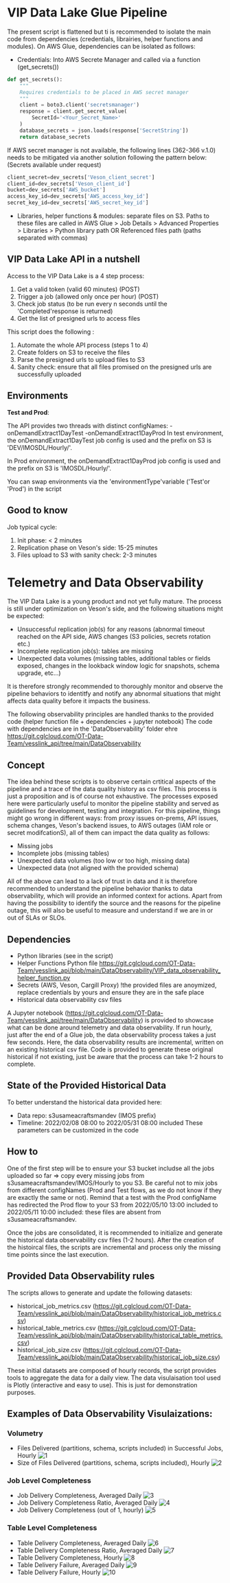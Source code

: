 # VIP Data Lake Glue Pipeline

The present script  is flattened but ti is recommended to isolate the main code from dependencies (credentials, librairies, helper functions and modules). 
On AWS Glue, dependencies can be isolated as follows:
- Credentials: Into AWS Secrete Manager and called via a function (get_secrets())
```python
def get_secrets():
    """
    Requires credentials to be placed in AWS secret manager
    """
    client = boto3.client('secretsmanager')
    response = client.get_secret_value(
        SecretId='<Your_Secret_Name>'
    )
    database_secrets = json.loads(response['SecretString'])
    return database_secrets
```

If AWS secret manager is not available, the following lines (362-366 v.1.0) needs to be mitigated via another solution following the pattern below:
(Secrets available under request)
````python
client_secret=dev_secrets['Veson_client_secret']
client_id=dev_secrets['Veson_client_id']
bucket=dev_secrets['AWS_bucket']
access_key_id=dev_secrets['AWS_access_key_id']
secret_key_id=dev_secrets['AWS_secret_key_id']
````
- Libraries, helper functions & modules: separate files on S3. Paths to these files are called in AWS Glue > Job Details > Advanced Properties > Libraries > Python library path
OR Referenced files path (paths separated with commas)

## VIP Data Lake API in a nutshell
Access to the VIP Data Lake is a 4 step process:
1) Get a valid token (valid 60 minutes) (POST)
2) Trigger a job (allowed only once per hour) (POST)
3) Check job status (to be run every n seconds until the 'Completed'response is returned)
4) Get the list of presigned urls to access files

This script does the following :
1) Automate the whole API process (steps 1 to 4)
2) Create folders on S3 to receive the files
3) Parse the presigned urls to upload files to S3
4) Sanity check: ensure that all files promised on the presigned urls are successfully uploaded

## Environments
**Test and Prod**:

The API provides two threads with distinct configNames:
-onDemandExtract1DayTest
-onDemandExtract1DayProd
In test environment, the onDemandExtract1DayTest job config is used and the prefix on S3 is 'DEV/IMOSDL/Hourly/<hourly job folder>'.
    
In Prod environment, the onDemandExtract1DayProd job config is used and the prefix on S3 is 'IMOSDL/Hourly/<hourly job folder>'.
    
You can swap environments via the 'environmentType'variable ('Test'or 'Prod') in the script
    
## Good to know
Job typical cycle:
1) Init phase: < 2 minutes
2) Replication phase on Veson's side: 15-25 minutes
3) Files upload to S3 with sanity check: 2-3 minutes
              
     
# Telemetry and Data Observability
The VIP Data Lake is a young product and not yet fully mature. The process is still under optimization on Veson's side, and the following situations might be expected:
- Unsuccessful replication job(s) for any reasons (abnormal timeout reached on the API side, AWS changes (S3 policies, secrets rotation etc.)
- Incomplete replication job(s): tables are missing
- Unexpected data volumes (missing tables, additional tables or fields exposed, changes in the lookback window logic for snapshots, schema upgrade, etc...)
                  
 It is therefore strongly recommended to thoroughly monitor and observe the pipeline behaviors to identitfy and notify any abnormal situations that might affects data quality before it impacts the business.

The following observability principles are handled thanks to the provided code (helper function file + dependencies + jupyter notebook)
The code with dependencies are in the 'DataObservability' folder ehre https://git.cglcloud.com/OT-Data-Team/vesslink_api/tree/main/DataObservability
                  
 ## Concept
The idea behind these scripts is to observe certain crtitical aspects of the pipeline and a trace of the data quality history as csv files. This process is just a proposition and is of course not exhaustive. The processes exposed here were particularly useful to monitor the pipeline stability and served as guidelines for development, testing and integration. For this pipeline, things might go wrong in different ways: from proxy issues on-prems, API issues, schema changes, Veson's backend issues, to AWS outages (IAM role or secret modifcationS), all of them can impact the data quality as follows:
- Missing jobs
- Incomplete jobs (missing tables)
- Unexpected data volumes (too low or too high, missing data)
- Unexpected data (not aligned with the provided schema)

All of the above can lead to a lack of trust in data and it is therefore recommended to understand the pipeline behavior thanks to data observability, which will provide an informed context for actions. Apart from having the possibility to identify the source and the reasons for the pipeline outage, this will also be useful to measure and understand if we are in or out of SLAs or SLOs.
                  
## Dependencies
- Python libraries (see in the script)
- Helper Functions Python file https://git.cglcloud.com/OT-Data-Team/vesslink_api/blob/main/DataObservability/VIP_data_observability_helper_function.py
- Secrets (AWS, Veson, Cargill Proxy) !the provided files are anoymized, replace credentials by yours and ensure they are in the safe place
- Historical data observability csv files 

A Jupyter notebook (https://git.cglcloud.com/OT-Data-Team/vesslink_api/tree/main/DataObservability) is provided to showcase what can be done around telemetry and data observability.
If run hourly, just after the end of a Glue job, the data observability process takes a just few seconds. Here, the data observability results are incremental, written on an existing historical csv file. Code is provided to generate these original historical if not existing, just be aware that the process can take 1-2 hours to complete.

## State of the Provided Historical Data
To better understand the historical data provided here:
- Data repo: s3usameacraftsmandev (IMOS prefix)
- Timeline: 2022/02/08 08:00 to 2022/05/31 08:00 included
 These parameters can be customized in the code

## How to
One of the first step will be to ensure your S3 bucket includse all the jobs uploaded so far => copy every missing jobs from s3usameacraftsmandev/IMOS/Hourly to you S3. Be careful not to mix jobs from different configNames (Prod and Test flows, as we do not know if they are exactly the same or not). Remind that a test with the Prod configName has redirected the Prod flow to your S3 from 2022/05/10 13:00 included to 2022/05/11 10:00 included: these files are absent from s3usameacraftsmandev. 

Once the jobs are consolidated, it is recommended to initialize and generate the historical data observability csv files (1-2 hours). After the creation of the histoircal files, the scripts are incremental and process only the missing time points since the last execution.
    
## Provided Data Observability rules
The scripts allows to generate and update the following datasets:
- historical_job_metrics.csv (https://git.cglcloud.com/OT-Data-Team/vesslink_api/blob/main/DataObservability/historical_job_metrics.csv)
- historical_table_metrics.csv (https://git.cglcloud.com/OT-Data-Team/vesslink_api/blob/main/DataObservability/historical_table_metrics.csv)
- historical_job_size.csv (https://git.cglcloud.com/OT-Data-Team/vesslink_api/blob/main/DataObservability/historical_job_size.csv)
    
These initial datasets are composed of hourly records, the script provides tools to aggregate the data for a daily view. The data visulaisation tool used is Plotly (interactive and easy to use). This is just for demonstration purposes.

## Examples of Data Observability Visulaizations:
### Volumetry
- Files Delivered (partitions, schema, scripts included) in Successful Jobs, Hourly
![1](img/img1.png)
- Size of Files Delivered (partitions, schema, scripts included), Hourly
![2](img/img2.png)
### Job Level Completeness
- Job Delivery Completeness, Averaged Daily
![3](img/img3.png)
- Job Delivery Completeness Ratio, Averaged Daily
![4](img/img4.png)
- Job Delivery Completeness (out of 1, hourly)
![5](img/img5.png)
### Table Level Completeness
- Table Delivery Completeness, Averaged Daily
![6](img/img6.png)
- Table Delivery Completeness Ratio, Averaged Daily
![7](img/img7.png)
- Table Delivery Completeness, Hourly
![8](img/img8.png)
- Table Delivery Failure, Averaged Daily
![9](img/img9.png)
- Table Delivery Failure, Hourly
![10](img/img10.png)

